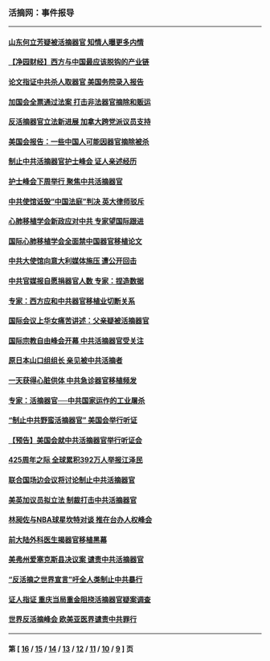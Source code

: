 ### 活摘网：事件报导
---
#### [山东何立芳疑被活摘器官 知情人曝更多内情](../../pages/nf5877/n14047530.md?09050430) 
#### [【净园财经】西方与中国最应该脱钩的产业链](../../pages/nf5877/n14016113.md?09050430) 
#### [论文指证中共杀人取器官 美国务院录入报告](../../pages/nf5877/n13999890.md?09050430) 
#### [加国会全票通过法案 打击非法器官摘除和贩运](../../pages/nf5877/n13884924.md?09050430) 
#### [反活摘器官立法新进展 加拿大跨党派议员支持](../../pages/nf5877/n13876061.md?09050430) 
#### [美国会报告：一些中国人可能因器官摘除被杀](../../pages/nf5877/n13867964.md?09050430) 
#### [制止中共活摘器官护士峰会 证人亲述经历](../../pages/nf5877/n13859007.md?09050430) 
#### [护士峰会下周举行 聚焦中共活摘器官](../../pages/nf5877/n13855418.md?09050430) 
#### [中共使馆诋毁“中国法庭”判决 英大律师驳斥](../../pages/nf5877/n13833945.md?09050430) 
#### [心肺移植学会新政应对中共 专家望国际跟进](../../pages/nf5877/n13829043.md?09050430) 
#### [国际心肺移植学会全面禁中国器官移植论文](../../pages/nf5877/n13827785.md?09050430) 
#### [中共大使馆向意大利媒体施压 遭公开回击](../../pages/nf5877/n13826038.md?09050430) 
#### [中共官媒报自愿捐器官人数 专家：捏造数据](../../pages/nf5877/n13814130.md?09050430) 
#### [专家：西方应和中共器官移植业切断关系](../../pages/nf5877/n13772828.md?09050430) 
#### [国际会议上华女痛苦讲述：父亲疑被活摘器官](../../pages/nf5877/n13771583.md?09050430) 
#### [国际宗教自由峰会开幕 中共活摘器官受关注](../../pages/nf5877/n13769995.md?09050430) 
#### [原日本山口组组长 亲见被中共活摘者](../../pages/nf5877/n13767360.md?09050430) 
#### [一天获得心脏供体 中共急诊器官移植频发](../../pages/nf5877/n13764689.md?09050430) 
#### [专家：活摘器官──中共国家运作的工业屠杀](../../pages/nf5877/n13761178.md?09050430) 
#### [“制止中共野蛮活摘器官” 美国会举行听证](../../pages/nf5877/n13735831.md?09050430) 
#### [【预告】美国会就中共活摘器官举行听证会](../../pages/nf5877/n13732843.md?09050430) 
#### [425周年之际 全球累积392万人举报江泽民](../../pages/nf5877/n13719232.md?09050430) 
#### [联合国场边会议将讨论制止中共活摘器官](../../pages/nf5877/n13656361.md?09050430) 
#### [美英加议员拟立法 制裁打击中共活摘器官](../../pages/nf5877/n13430251.md?09050430) 
#### [林昶佐与NBA球星坎特对谈 推在台办人权峰会](../../pages/nf5877/n13414467.md?09050430) 
#### [前大陆外科医生揭器官移植黑幕](../../pages/nf5877/n13401416.md?09050430) 
#### [美弗州爱塞克斯县决议案 谴责中共活摘器官](../../pages/nf5877/n13320919.md?09050430) 
#### [“反活摘之世界宣言”吁全人类制止中共暴行](../../pages/nf5877/n13259730.md?09050430) 
#### [证人指证 重庆当局重金阻挠活摘器官疑案调查](../../pages/nf5877/n13259127.md?09050430) 
#### [世界反活摘峰会 欧美亚医界谴责中共罪行](../../pages/nf5877/n13253550.md?09050430) 

---
#### 第 [ [16](./16.md?09050430) / [15](./15.md?09050430) / [14](./14.md?09050430) / [13](./13.md?09050430) / [12](./12.md?09050430) / [11](./11.md?09050430) / [10](./10.md?09050430) / [9](./9.md?09050430) ] 页
